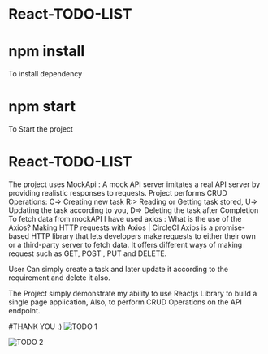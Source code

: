# React-TODO-LIST

# npm install
 To install dependency

# npm start
 To Start the  project
# React-TODO-LIST

The project uses MockApi : A mock API server imitates a real API server by providing realistic responses to requests.
Project performs CRUD Operations: C=> Creating new task R:> Reading or Getting task stored, U=> Updating the task according to you,
 D=> Deleting the task after Completion 
To fetch data from mockAPI I have used axios : What is the use of the Axios?
Making HTTP requests with Axios | CircleCI
Axios is a promise-based HTTP library that lets developers make requests to either their own or a third-party server to fetch data.
It offers different ways of making request such as GET, POST , PUT and DELETE.

User Can simply create a task and later update it according to the  requirement and delete it also.

The Project simply demonstrate my ability to use Reactjs Library to build a single page application,
Also, to perform CRUD Operations on the API endpoint.

#THANK YOU :)
![TODO 1](https://github.com/ANISH-18/React-TODO-LIST/assets/123977257/902e07c8-29e8-4456-b0d6-c8e7e74accd3)

![TODO 2](https://github.com/ANISH-18/React-TODO-LIST/assets/123977257/1fb2e246-8bcf-4781-86e0-1e2802a42043)

